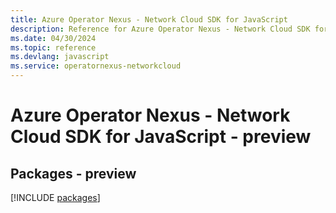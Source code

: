 ```yaml
---
title: Azure Operator Nexus - Network Cloud SDK for JavaScript
description: Reference for Azure Operator Nexus - Network Cloud SDK for JavaScript
ms.date: 04/30/2024
ms.topic: reference
ms.devlang: javascript
ms.service: operatornexus-networkcloud
---
```

# Azure Operator Nexus - Network Cloud SDK for JavaScript - preview
## Packages - preview
[!INCLUDE [packages](operator-nexus---network-cloud-index.md)]